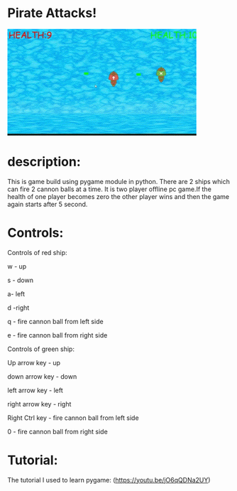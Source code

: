 # **Pirate Attacks!**

![pirate_attacks_gif](pirate.gif)

# description:

This is game build using pygame module in python. There are 2 ships which can fire 2 cannon balls at a time. It is two player offline pc game.If the health of one player becomes zero the other player wins and then the game again starts after 5 second. 

# Controls:

Controls of red ship: 

  w - up
  
  s - down
  
  a- left
  
  d -right
  
  q - fire cannon ball from left side
  
  e - fire cannon ball from right side

Controls of green ship:

  Up arrow key - up
  
  down arrow key - down
  
  left arrow key - left
  
  right arrow key - right 
  
  Right Ctrl key - fire cannon ball from left side
  
  0 - fire cannon ball from right side

# Tutorial:

The tutorial I used to learn pygame: 
  (https://youtu.be/jO6qQDNa2UY)





